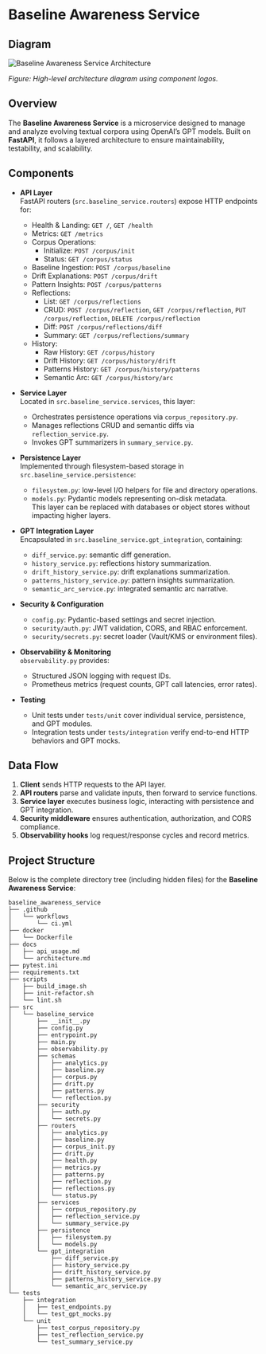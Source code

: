 # Baseline Awareness Service

## Diagram

![Baseline Awareness Service Architecture](https://chatgpt.com/backend-api/public_content/enc/eyJpZCI6Im1fNjgxODQ1ODllMzc4ODE5MTg3NWJjZjEwYjAwZDY0YzY6ZmlsZV8wMDAwMDAwMDhjOGM2MjQzODVlMWUwNTFlZjIxYjU3NCIsInRzIjoiNDg1MTE3IiwicCI6InB5aSIsInNpZyI6ImI4MzBkZTc2NGQwOTA3OThiZTAxNWFjZWEyOTM0OGJkMWRmYWJiYTczZDQyMzY0OGY0YjgwNTc5NjIzYzU2OGEiLCJ2IjoiMCIsImdpem1vX2lkIjpudWxsfQ==)

*Figure: High-level architecture diagram using component logos.*

## Overview

The **Baseline Awareness Service** is a microservice designed to manage and analyze evolving textual corpora using OpenAI’s GPT models. Built on **FastAPI**, it follows a layered architecture to ensure maintainability, testability, and scalability.

## Components

- **API Layer**  
  FastAPI routers (`src.baseline_service.routers`) expose HTTP endpoints for:
  - Health & Landing: `GET /`, `GET /health`
  - Metrics: `GET /metrics`
  - Corpus Operations:
    - Initialize: `POST /corpus/init`
    - Status: `GET /corpus/status`
  - Baseline Ingestion: `POST /corpus/baseline`
  - Drift Explanations: `POST /corpus/drift`
  - Pattern Insights: `POST /corpus/patterns`
  - Reflections:
    - List: `GET /corpus/reflections`
    - CRUD: `POST /corpus/reflection`, `GET /corpus/reflection`, `PUT /corpus/reflection`, `DELETE /corpus/reflection`
    - Diff: `POST /corpus/reflections/diff`
    - Summary: `GET /corpus/reflections/summary`
  - History:
    - Raw History: `GET /corpus/history`
    - Drift History: `GET /corpus/history/drift`
    - Patterns History: `GET /corpus/history/patterns`
    - Semantic Arc: `GET /corpus/history/arc`

- **Service Layer**  
  Located in `src.baseline_service.services`, this layer:
  - Orchestrates persistence operations via `corpus_repository.py`.
  - Manages reflections CRUD and semantic diffs via `reflection_service.py`.
  - Invokes GPT summarizers in `summary_service.py`.

- **Persistence Layer**  
  Implemented through filesystem-based storage in `src.baseline_service.persistence`:
  - `filesystem.py`: low-level I/O helpers for file and directory operations.
  - `models.py`: Pydantic models representing on-disk metadata.  
  This layer can be replaced with databases or object stores without impacting higher layers.

- **GPT Integration Layer**  
  Encapsulated in `src.baseline_service.gpt_integration`, containing:
  - `diff_service.py`: semantic diff generation.
  - `history_service.py`: reflections history summarization.
  - `drift_history_service.py`: drift explanations summarization.
  - `patterns_history_service.py`: pattern insights summarization.
  - `semantic_arc_service.py`: integrated semantic arc narrative.

- **Security & Configuration**  
  - `config.py`: Pydantic-based settings and secret injection.
  - `security/auth.py`: JWT validation, CORS, and RBAC enforcement.
  - `security/secrets.py`: secret loader (Vault/KMS or environment files).

- **Observability & Monitoring**  
  `observability.py` provides:
  - Structured JSON logging with request IDs.
  - Prometheus metrics (request counts, GPT call latencies, error rates).

- **Testing**  
  - Unit tests under `tests/unit` cover individual service, persistence, and GPT modules.
  - Integration tests under `tests/integration` verify end-to-end HTTP behaviors and GPT mocks.

## Data Flow

1. **Client** sends HTTP requests to the API layer.  
2. **API routers** parse and validate inputs, then forward to service functions.  
3. **Service layer** executes business logic, interacting with persistence and GPT integration.  
4. **Security middleware** ensures authentication, authorization, and CORS compliance.  
5. **Observability hooks** log request/response cycles and record metrics.  

## Project Structure

Below is the complete directory tree (including hidden files) for the **Baseline Awareness Service**:

    baseline_awareness_service
    ├── .github
    │   └── workflows
    │       └── ci.yml
    ├── docker
    │   └── Dockerfile
    ├── docs
    │   ├── api_usage.md
    │   └── architecture.md
    ├── pytest.ini
    ├── requirements.txt
    ├── scripts
    │   ├── build_image.sh
    │   ├── init-refactor.sh
    │   └── lint.sh
    ├── src
    │   └── baseline_service
    │       ├── __init__.py
    │       ├── config.py
    │       ├── entrypoint.py
    │       ├── main.py
    │       ├── observability.py
    │       ├── schemas
    │       │   ├── analytics.py
    │       │   ├── baseline.py
    │       │   ├── corpus.py
    │       │   ├── drift.py
    │       │   ├── patterns.py
    │       │   └── reflection.py
    │       ├── security
    │       │   ├── auth.py
    │       │   └── secrets.py
    │       ├── routers
    │       │   ├── analytics.py
    │       │   ├── baseline.py
    │       │   ├── corpus_init.py
    │       │   ├── drift.py
    │       │   ├── health.py
    │       │   ├── metrics.py
    │       │   ├── patterns.py
    │       │   ├── reflection.py
    │       │   ├── reflections.py
    │       │   └── status.py
    │       ├── services
    │       │   ├── corpus_repository.py
    │       │   ├── reflection_service.py
    │       │   └── summary_service.py
    │       ├── persistence
    │       │   ├── filesystem.py
    │       │   └── models.py
    │       └── gpt_integration
    │           ├── diff_service.py
    │           ├── history_service.py
    │           ├── drift_history_service.py
    │           ├── patterns_history_service.py
    │           └── semantic_arc_service.py
    └── tests
        ├── integration
        │   ├── test_endpoints.py
        │   └── test_gpt_mocks.py
        └── unit
            ├── test_corpus_repository.py
            ├── test_reflection_service.py
            └── test_summary_service.py
